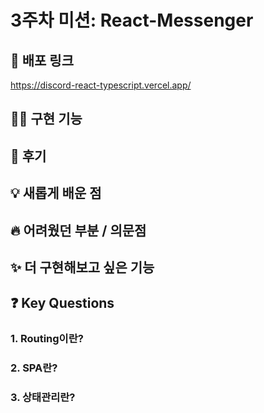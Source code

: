 # 3주차 미션: React-Messenger

## 🐻 배포 링크

https://discord-react-typescript.vercel.app/

## 👩‍💻 구현 기능

## 🥳 후기

## 💡 새롭게 배운 점

## 🔥 어려웠던 부분 / 의문점

## ✨ 더 구현해보고 싶은 기능

## ❓ Key Questions

### 1. Routing이란?

### 2. SPA란?

### 3. 상태관리란?
